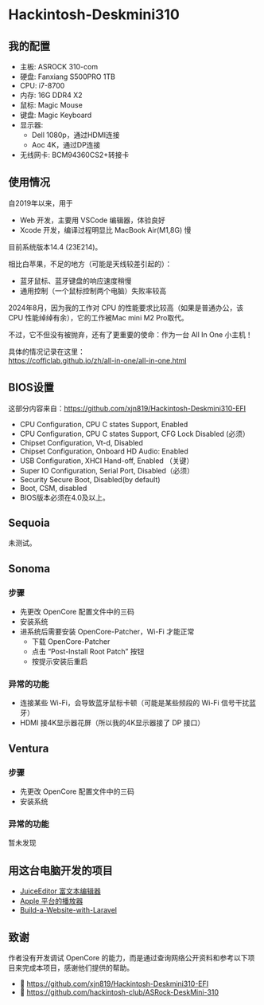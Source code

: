 # Hackintosh-Deskmini310

## 我的配置

- 主板: ASROCK 310-com
- 硬盘: Fanxiang S500PRO 1TB
- CPU: i7-8700
- 内存: 16G DDR4 X2
- 鼠标: Magic Mouse
- 键盘: Magic Keyboard
- 显示器:
  - Dell 1080p，通过HDMI连接
  - Aoc 4K，通过DP连接
- 无线网卡: BCM94360CS2+转接卡

## 使用情况

自2019年以来，用于

- Web 开发，主要用 VSCode 编辑器，体验良好
- Xcode 开发，编译过程明显比 MacBook Air(M1,8G) 慢

目前系统版本14.4 (23E214)。

相比白苹果，不足的地方（可能是天线较差引起的）：
- 蓝牙鼠标、蓝牙键盘的响应速度稍慢
- 通用控制（一个鼠标控制两个电脑）失败率较高

2024年8月，因为我的工作对 CPU 的性能要求比较高（如果是普通办公，该 CPU 性能绰绰有余），它的工作被Mac mini M2 Pro取代。  

不过，它不但没有被抛弃，还有了更重要的使命：作为一台 All In One 小主机！   

具体的情况记录在这里：  
<https://cofficlab.github.io/zh/all-in-one/all-in-one.html>

## BIOS设置

这部分内容来自：<https://github.com/xjn819/Hackintosh-Deskmini310-EFI>

  - CPU Configuration, CPU C states Support, Enabled
  - CPU Configuration, CPU C states Support, CFG Lock Disabled (必须）
  - Chipset Configuration, Vt-d, Disabled
  - Chipset Configuration, Onboard HD Audio: Enabled
  - USB Configuration, XHCI Hand-off, Enabled  （关键）
  - Super IO Configuration, Serial Port, Disabled（必须）
  - Security Secure Boot, Disabled(by default)
  - Boot, CSM, disabled
  - BIOS版本必须在4.0及以上。

## Sequoia

未测试。

## Sonoma

### 步骤

- 先更改 OpenCore 配置文件中的三码
- 安装系统
- 进系统后需要安装 OpenCore-Patcher，Wi-Fi 才能正常
  - 下载 OpenCore-Patcher
  - 点击 “Post-Install Root Patch” 按钮
  - 按提示安装后重启

### 异常的功能

- 连接某些 Wi-Fi，会导致蓝牙鼠标卡顿（可能是某些频段的 Wi-Fi 信号干扰蓝牙）
- HDMI 接4K显示器花屏（所以我的4K显示器接了 DP 接口）

## Ventura

### 步骤

- 先更改 OpenCore 配置文件中的三码
- 安装系统

### 异常的功能

暂未发现

## 用这台电脑开发的项目

- [JuiceEditor 富文本编辑器](https://github.com/CofficLab/JuiceEditor)
- [Apple 平台的播放器](https://github.com/CofficLab/Cisum_SwiftUI)
- [Build-a-Website-with-Laravel](https://github.com/nookery/Build-a-Website-with-Laravel)

## 致谢

作者没有开发调试 OpenCore 的能力，而是通过查询网络公开资料和参考以下项目来完成本项目，感谢他们提供的帮助。

- 🎉 <https://github.com/xjn819/Hackintosh-Deskmini310-EFI>
- 🎉 <https://github.com/hackintosh-club/ASRock-DeskMini-310>
